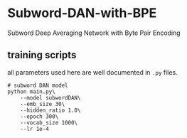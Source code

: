 # Subword-DAN-with-BPE
Subword Deep Averaging Network with Byte Pair Encoding

## training scripts
all parameters used here are well documented in `.py` files.
```
# subword DAN model
python main.py\
    --model subwordDAN\
    --emb_size 30\
    --hidden_ratio 1.0\
    --epoch 300\
    --vocab_size 1000\
    --lr 1e-4